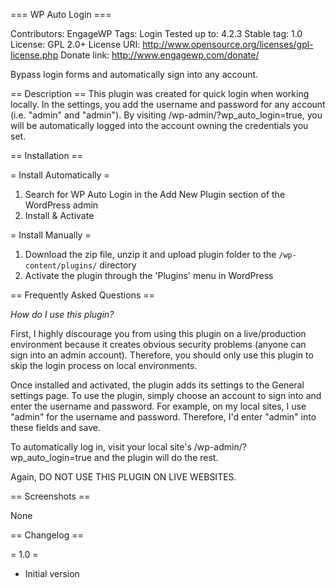 === WP Auto Login ===

Contributors: EngageWP
Tags: Login
Tested up to: 4.2.3
Stable tag: 1.0
License: GPL 2.0+
License URI: http://www.opensource.org/licenses/gpl-license.php
Donate link: http://www.engagewp.com/donate/

Bypass login forms and automatically sign into any account.

== Description ==
This plugin was created for quick login when working locally. In the settings, you add the username and password for any account (i.e. "admin" and "admin"). By visiting /wp-admin/?wp_auto_login=true, you will be automatically logged into the account owning the credentials you set.

== Installation ==

= Install Automatically =

1. Search for WP Auto Login in the Add New Plugin section of the WordPress admin
2. Install & Activate

= Install Manually =

1. Download the zip file, unzip it and upload plugin folder to the `/wp-content/plugins/` directory
2. Activate the plugin through the 'Plugins' menu in WordPress

== Frequently Asked Questions ==

*How do I use this plugin?*

First, I highly discourage you from using this plugin on a live/production environment because it creates obvious security problems (anyone can sign into an admin account). Therefore, you should only use this plugin to skip the login process on local environments.

Once installed and activated, the plugin adds its settings to the General settings page. To use the plugin, simply choose an account to sign into and enter the username and password. For example, on my local sites, I use "admin" for the username and password. Therefore, I'd enter "admin" into these fields and save.

To automatically log in, visit your local site's /wp-admin/?wp_auto_login=true and the plugin will do the rest.

Again, DO NOT USE THIS PLUGIN ON LIVE WEBSITES.

== Screenshots ==

None

== Changelog ==

= 1.0 =
* Initial version